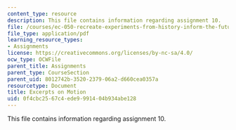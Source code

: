 ```yaml
---
content_type: resource
description: This file contains information regarding assignment 10.
file: /courses/ec-050-recreate-experiments-from-history-inform-the-future-from-the-past-galileo-january-iap-2010/0f4cbc2567c4ede9991404b934abe128_MITEC_050IAP10_assn10.pdf
file_type: application/pdf
learning_resource_types:
- Assignments
license: https://creativecommons.org/licenses/by-nc-sa/4.0/
ocw_type: OCWFile
parent_title: Assignments
parent_type: CourseSection
parent_uid: 8012742b-3520-2379-06a2-d660cea0357a
resourcetype: Document
title: Excerpts on Motion
uid: 0f4cbc25-67c4-ede9-9914-04b934abe128
---
```

This file contains information regarding assignment 10.